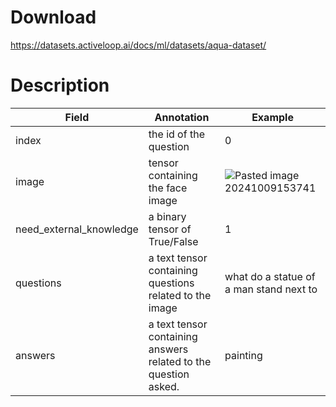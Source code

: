 # Download
https://datasets.activeloop.ai/docs/ml/datasets/aqua-dataset/

# Description
| Field                   | Annotation                                                      | Example                                 |
| ----------------------- | --------------------------------------------------------------- | --------------------------------------- |
| index                   | the id of the question                                          | 0                                       |
| image                   | tensor containing the face image                                | ![Pasted image 20241009153741](https://github.com/user-attachments/assets/bf14ff81-80ed-42de-95da-89fe4a9009b0)|
| need_external_knowledge | a binary tensor of True/False                                   | 1                                       |
| questions               | a text tensor containing questions related to the image         | what do a statue of a man stand next to |
| answers                 | a text tensor containing answers related to the question asked. | painting                                |
